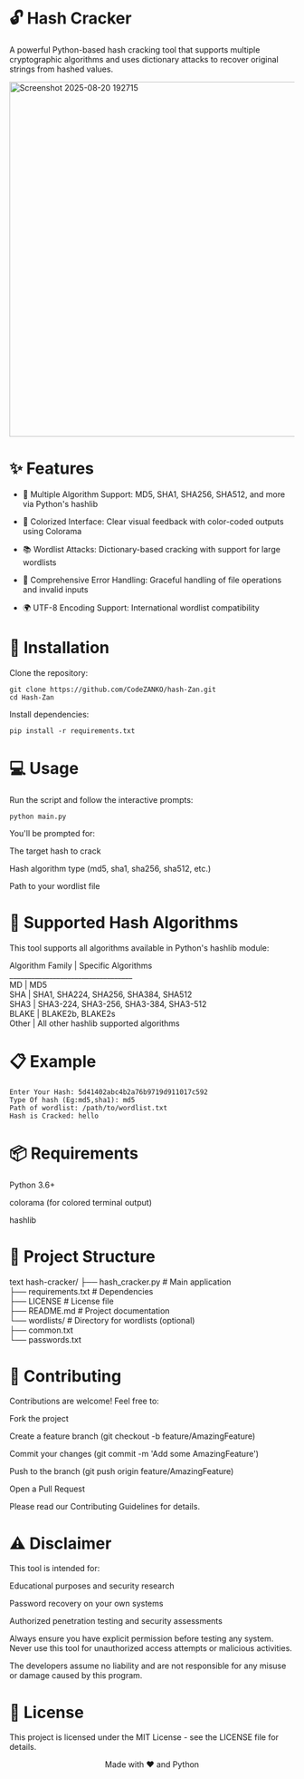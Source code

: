 # 🔓 Hash Cracker
A powerful Python-based hash cracking tool that supports multiple cryptographic algorithms and uses dictionary attacks to recover original strings from hashed values.


<img width="1116" height="626" alt="Screenshot 2025-08-20 192715" src="https://github.com/user-attachments/assets/ca37c236-c5c6-41bd-96d1-26c7adcd0257" />

# ✨ Features
+ 🔢 Multiple Algorithm Support: MD5, SHA1, SHA256, SHA512, and more via Python's hashlib

+ 🎨 Colorized Interface: Clear visual feedback with color-coded outputs using Colorama

+ 📚 Wordlist Attacks: Dictionary-based cracking with support for large wordlists

+ 🚨 Comprehensive Error Handling: Graceful handling of file operations and invalid inputs

+ 🌍 UTF-8 Encoding Support: International wordlist compatibility

# 🚀 Installation
Clone the repository:

```
git clone https://github.com/CodeZANKO/hash-Zan.git
cd Hash-Zan
```
Install dependencies:

```
pip install -r requirements.txt
```
# 💻 Usage
Run the script and follow the interactive prompts:

```
python main.py
```
You'll be prompted for:

The target hash to crack

Hash algorithm type (md5, sha1, sha256, sha512, etc.)

Path to your wordlist file

# 🧮 Supported Hash Algorithms
This tool supports all algorithms available in Python's hashlib module:<br/>

Algorithm Family |	Specific Algorithms<br/>
__________________________________<br/>
MD	             | MD5<br/>
SHA	             | SHA1, SHA224, SHA256, SHA384, SHA512<br/>
SHA3	         | SHA3-224, SHA3-256, SHA3-384, SHA3-512<br/>
BLAKE	         | BLAKE2b, BLAKE2s<br/>
Other	         | All other hashlib supported algorithms<br/>
# 📋 Example
```
Enter Your Hash: 5d41402abc4b2a76b9719d911017c592
Type Of hash (Eg:md5,sha1): md5
Path of wordlist: /path/to/wordlist.txt
Hash is Cracked: hello
```
# 📦 Requirements
Python 3.6+

colorama (for colored terminal output)

hashlib
# 📁 Project Structure
text
hash-cracker/
├── hash_cracker.py    # Main application<br/>
├── requirements.txt   # Dependencies<br/>
├── LICENSE           # License file<br/>
├── README.md         # Project documentation<br/>
└── wordlists/        # Directory for wordlists (optional)<br/>
    ├── common.txt<br/>
    └── passwords.txt<br/>
# 🤝 Contributing
Contributions are welcome! Feel free to:

Fork the project

Create a feature branch (git checkout -b feature/AmazingFeature)

Commit your changes (git commit -m 'Add some AmazingFeature')

Push to the branch (git push origin feature/AmazingFeature)

Open a Pull Request

Please read our Contributing Guidelines for details.

# ⚠️ Disclaimer
This tool is intended for:

Educational purposes and security research

Password recovery on your own systems

Authorized penetration testing and security assessments

Always ensure you have explicit permission before testing any system. Never use this tool for unauthorized access attempts or malicious activities.

The developers assume no liability and are not responsible for any misuse or damage caused by this program.

# 📄 License
This project is licensed under the MIT License - see the LICENSE file for details.

<div align="center"> Made with ❤️ and Python </div>
